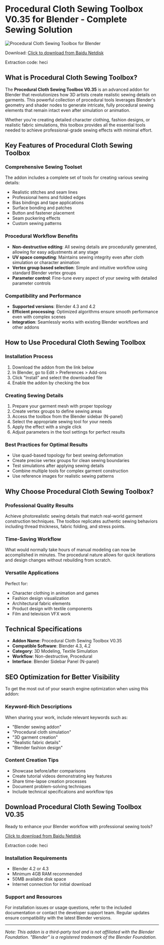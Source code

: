 # Procedural Cloth Sewing Toolbox V0.35 for Blender - Complete Sewing Solution

![Procedural Cloth Sewing Toolbox for Blender](https://www.gfxcamp.com/wp-content/uploads/2025/08/Procedural-Cloth-Sewing-Toolbox.jpg)

Download: [Click to download from Baidu Netdisk](https://pan.baidu.com/s/1TXYXYtg7RWCESOlL1LHJIA?pwd=heci)

Extraction code: heci

## What is Procedural Cloth Sewing Toolbox?

The **Procedural Cloth Sewing Toolbox V0.35** is an advanced addon for Blender that revolutionizes how 3D artists create realistic sewing details on garments. This powerful collection of procedural tools leverages Blender's geometry and shader nodes to generate intricate, fully procedural sewing elements that remain intact even after simulation or animation.

Whether you're creating detailed character clothing, fashion designs, or realistic fabric simulations, this toolbox provides all the essential tools needed to achieve professional-grade sewing effects with minimal effort.

## Key Features of Procedural Cloth Sewing Toolbox

### Comprehensive Sewing Toolset
The addon includes a complete set of tools for creating various sewing details:
- Realistic stitches and seam lines
- Professional hems and folded edges
- Bias bindings and tape applications
- Surface bonding and patches
- Button and fastener placement
- Seam puckering effects
- Custom sewing patterns

### Procedural Workflow Benefits
- **Non-destructive editing**: All sewing details are procedurally generated, allowing for easy adjustments at any stage
- **UV space computing**: Maintains sewing integrity even after cloth simulation or character animation
- **Vertex group based selection**: Simple and intuitive workflow using standard Blender vertex groups
- **Parameter control**: Fine-tune every aspect of your sewing with detailed parameter controls

### Compatibility and Performance
- **Supported versions**: Blender 4.3 and 4.2
- **Efficient processing**: Optimized algorithms ensure smooth performance even with complex scenes
- **Integration**: Seamlessly works with existing Blender workflows and other addons

## How to Use Procedural Cloth Sewing Toolbox

### Installation Process
1. Download the addon from the link below
2. In Blender, go to Edit > Preferences > Add-ons
3. Click "Install" and select the downloaded file
4. Enable the addon by checking the box

### Creating Sewing Details
1. Prepare your garment mesh with proper topology
2. Create vertex groups to define sewing areas
3. Access the toolbox from the Blender sidebar (N-panel)
4. Select the appropriate sewing tool for your needs
5. Apply the effect with a single click
6. Adjust parameters in the tool settings for perfect results

### Best Practices for Optimal Results
- Use quad-based topology for best sewing deformation
- Create precise vertex groups for clean sewing boundaries
- Test simulations after applying sewing details
- Combine multiple tools for complex garment construction
- Use reference images for realistic sewing patterns

## Why Choose Procedural Cloth Sewing Toolbox?

### Professional Quality Results
Achieve photorealistic sewing details that match real-world garment construction techniques. The toolbox replicates authentic sewing behaviors including thread thickness, fabric folding, and stress points.

### Time-Saving Workflow
What would normally take hours of manual modeling can now be accomplished in minutes. The procedural nature allows for quick iterations and design changes without rebuilding from scratch.

### Versatile Applications
Perfect for:
- Character clothing in animation and games
- Fashion design visualization
- Architectural fabric elements
- Product design with textile components
- Film and television VFX work

## Technical Specifications

- **Addon Name**: Procedural Cloth Sewing Toolbox V0.35
- **Compatible Software**: Blender 4.3, 4.2
- **Category**: 3D Modeling, Textile Simulation
- **Workflow**: Non-destructive, Procedural
- **Interface**: Blender Sidebar Panel (N-panel)

## SEO Optimization for Better Visibility

To get the most out of your search engine optimization when using this addon:

### Keyword-Rich Descriptions
When sharing your work, include relevant keywords such as:
- "Blender sewing addon"
- "Procedural cloth simulation"
- "3D garment creation"
- "Realistic fabric details"
- "Blender fashion design"

### Content Creation Tips
- Showcase before/after comparisons
- Create tutorial videos demonstrating key features
- Share time-lapse creation processes
- Document problem-solving techniques
- Include technical specifications and workflow tips

## Download Procedural Cloth Sewing Toolbox V0.35

Ready to enhance your Blender workflow with professional sewing tools?

[Click to download from Baidu Netdisk](https://pan.baidu.com/s/1TXYXYtg7RWCESOlL1LHJIA?pwd=heci)

Extraction code: heci

### Installation Requirements
- Blender 4.2 or 4.3
- Minimum 4GB RAM recommended
- 50MB available disk space
- Internet connection for initial download

### Support and Resources
For installation issues or usage questions, refer to the included documentation or contact the developer support team. Regular updates ensure compatibility with the latest Blender versions.

---

*Note: This addon is a third-party tool and is not affiliated with the Blender Foundation. "Blender" is a registered trademark of the Blender Foundation.*